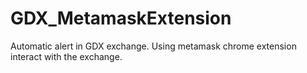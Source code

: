 # GDX_MetamaskExtension
Automatic alert in GDX exchange. 
Using metamask chrome extension interact with the exchange.
